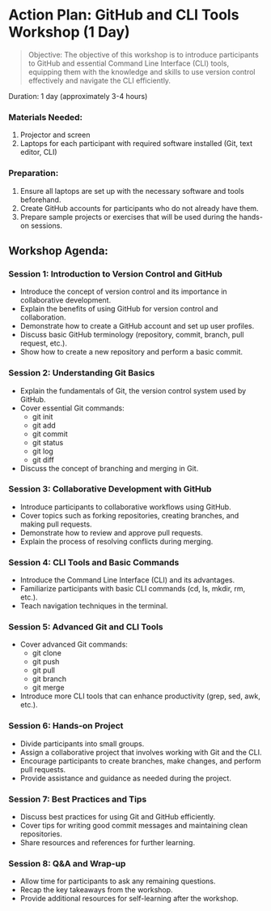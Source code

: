 # Action Plan: GitHub and CLI Tools Workshop (1 Day)

> Objective: The objective of this workshop is to introduce participants to GitHub and essential Command Line Interface (CLI) tools, equipping them with the knowledge and skills to use version control effectively and navigate the CLI efficiently.

Duration: 1 day (approximately 3-4 hours)

### Materials Needed:

1. Projector and screen
2. Laptops for each participant with required software installed (Git, text editor, CLI)

### Preparation:

1. Ensure all laptops are set up with the necessary software and tools beforehand.
2. Create GitHub accounts for participants who do not already have them.
3. Prepare sample projects or exercises that will be used during the hands-on sessions.

## Workshop Agenda:

### Session 1: Introduction to Version Control and GitHub

- Introduce the concept of version control and its importance in collaborative development.
- Explain the benefits of using GitHub for version control and collaboration.
- Demonstrate how to create a GitHub account and set up user profiles.
- Discuss basic GitHub terminology (repository, commit, branch, pull request, etc.).
- Show how to create a new repository and perform a basic commit.

### Session 2: Understanding Git Basics

- Explain the fundamentals of Git, the version control system used by GitHub.
- Cover essential Git commands:
    - git init
    - git add
    - git commit
    - git status
    - git log
    - git diff
- Discuss the concept of branching and merging in Git.

### Session 3: Collaborative Development with GitHub

- Introduce participants to collaborative workflows using GitHub.
- Cover topics such as forking repositories, creating branches, and making pull requests.
- Demonstrate how to review and approve pull requests.
- Explain the process of resolving conflicts during merging.

### Session 4: CLI Tools and Basic Commands

- Introduce the Command Line Interface (CLI) and its advantages.
- Familiarize participants with basic CLI commands (cd, ls, mkdir, rm, etc.).
- Teach navigation techniques in the terminal.

### Session 5: Advanced Git and CLI Tools

- Cover advanced Git commands:
    - git clone
    - git push
    - git pull
    - git branch
    - git merge
- Introduce more CLI tools that can enhance productivity (grep, sed, awk, etc.).

### Session 6: Hands-on Project

- Divide participants into small groups.
- Assign a collaborative project that involves working with Git and the CLI.
- Encourage participants to create branches, make changes, and perform pull requests.
- Provide assistance and guidance as needed during the project.

### Session 7: Best Practices and Tips

- Discuss best practices for using Git and GitHub efficiently.
- Cover tips for writing good commit messages and maintaining clean repositories.
- Share resources and references for further learning.

### Session 8: Q&A and Wrap-up

- Allow time for participants to ask any remaining questions.
- Recap the key takeaways from the workshop.
- Provide additional resources for self-learning after the workshop.
